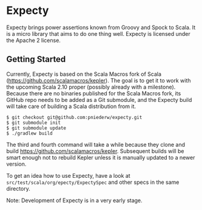 # Expecty

Expecty brings power assertions known from Groovy and Spock to Scala. It is a micro library that aims to do one thing well. Expecty is licensed under the Apache 2 license.

## Getting Started

Currently, Expecty is based on the Scala Macros fork of Scala (https://github.com/scalamacros/kepler). The goal is to get it to work with the upcoming Scala 2.10 proper (possibly already with a milestone). Because there are no binaries published for the Scala Macros fork, its GitHub repo needs to be added as a Git submodule, and the Expecty build will take care of building a Scala distribution from it.

    $ git checkout git@github.com:pniederw/expecty.git
    $ git submodule init
    $ git submodule update
    $ ./gradlew build
    
The third and fourth command will take a while because they clone and build https://github.com/scalamacros/kepler. Subsequent builds will be smart enough not to rebuild Kepler unless it is manually updated to a newer version.

To get an idea how to use Expecty, have a look at `src/test/scala/org/epecty/ExpectySpec` and other specs in the same directory.

Note: Development of Expecty is in a very early stage.

 